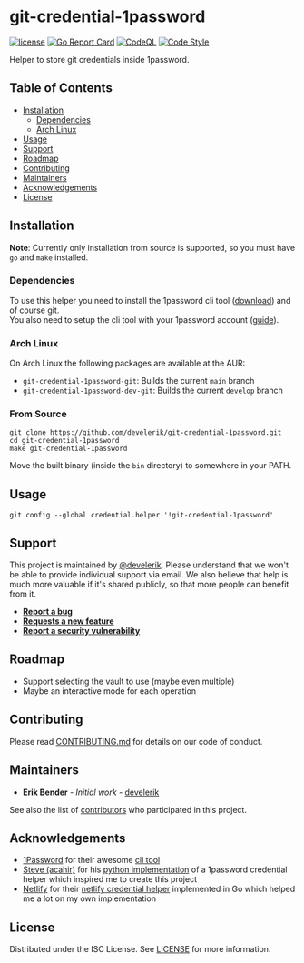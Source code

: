 # git-credential-1password

[![license](https://img.shields.io/github/license/develerik/git-credential-1password.svg)](LICENSE)
[![Go Report Card](https://goreportcard.com/badge/github.com/develerik/git-credential-1password)](https://goreportcard.com/report/github.com/develerik/git-credential-1password)
[![CodeQL](https://github.com/develerik/git-credential-1password/workflows/CodeQL/badge.svg)](https://github.com/develerik/git-credential-1password/actions?query=workflow%3ACodeQL)
[![Code Style](https://github.com/develerik/git-credential-1password/workflows/Lint%20Code%20Base/badge.svg)](https://github.com/develerik/git-credential-1password/actions?query=workflow%3A%22Lint+Code+Base%22)

Helper to store git credentials inside 1password.

## Table of Contents

- [Installation](#installation)
  - [Dependencies](#dependencies)
  - [Arch Linux](#arch-linux)
- [Usage](#usage)
- [Support](#support)
- [Roadmap](#roadmap)
- [Contributing](#contributing)
- [Maintainers](#maintainers)
- [Acknowledgements](#acknowledgements)
- [License](#license)

## Installation

**Note**: Currently only installation from source is supported, so you must have `go` and `make` installed.

### Dependencies

To use this helper you need to install the 1password cli tool ([download](https://support.1password.com/command-line-getting-started/#set-up-the-command-line-tool))
and of course git.  
You also need to setup the cli tool with your 1password account ([guide](https://support.1password.com/command-line-getting-started/#get-started-with-the-command-line-tool)).

### Arch Linux

On Arch Linux the following packages are available at the AUR:

- `git-credential-1password-git`: Builds the current `main` branch
- `git-credential-1password-dev-git`: Builds the current `develop` branch

### From Source

```shell script
git clone https://github.com/develerik/git-credential-1password.git
cd git-credential-1password
make git-credential-1password
```

Move the built binary (inside the `bin` directory) to somewhere in your PATH.

## Usage

```shell script
git config --global credential.helper '!git-credential-1password'
```

## Support

This project is maintained by [@develerik](https://github.com/develerik). Please understand that we won't be able to
provide individual support via email. We also believe that help is much more valuable if it's shared publicly, so that
more people can benefit from it.

- [**Report a bug**](https://github.com/develerik/git-credential-1password/issues/new?labels=bug&template=bug_report.md)
- [**Requests a new feature**](https://github.com/develerik/git-credential-1password/issues/new?labels=enhancement&template=feature_request.md)
- [**Report a security vulnerability**](https://github.com/develerik/git-credential-1password/issues/new?labels=vulnerability&template=vulnerability_report.md)

## Roadmap

- Support selecting the vault to use (maybe even multiple)
- Maybe an interactive mode for each operation
<!--No changes are currently planned.-->

## Contributing

Please read [CONTRIBUTING.md](CONTRIBUTING.md) for details on our code of conduct.

## Maintainers

- **Erik Bender** - *Initial work* - [develerik](https://github.com/develerik)

See also the list of [contributors](https://github.com/develerik/git-credential-1password/graphs/contributors) who participated in this project.

## Acknowledgements

- [1Password](https://1password.com) for their awesome [cli tool](https://1password.com/downloads/command-line)
- [Steve (acahir)](https://github.com/acahir) for his [python implementation](https://github.com/acahir/git-credential-1password)
of a 1password credential helper which inspired me to create this project
- [Netlify](https://www.netlify.com) for their [netlify credential helper](https://github.com/netlify/netlify-credential-helper)
implemented in Go which helped me a lot on my own implementation

## License

Distributed under the ISC License. See [LICENSE](LICENSE) for more information.

